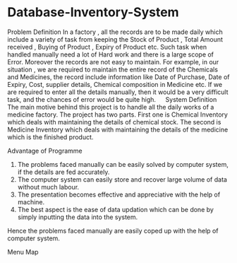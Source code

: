 # Database-Inventory-System
Problem Definition
	In a factory , all the records are to be made daily which include a variety of task from keeping the Stock of Product , Total Amount received , Buying of Product , Expiry of Product etc. Such task when handled  manually  need a lot of Hard work and there is a large scope of Error. Moreover the records are not easy to maintain.
	For example, in our situation , we are required to maintain the entire record of the Chemicals and Medicines, the record include information like Date of Purchase, Date of Expiry, Cost, supplier details,  Chemical composition in Medicine etc. If we are required to enter all the details manually, then it would be a very difficult task, and the chances of error would be quite high.
 
System Definition
	The main motive behind this project is to handle all the daily works of a medicine factory.  The project has two parts. First one is Chemical Inventory which deals with maintaining the details of chemical stock.  The second is Medicine Inventory which deals with maintaining the details of the medicine which is the finished product.

Advantage of Programme
1.	The problems faced manually can be easily solved by computer system, if the details are fed accurately. 
2.	The computer system can easily store and recover large volume of data without much labour.
3.	The presentation becomes effective and appreciative with the help of machine.
4.	The best aspect is the ease of data updation which can be done by simply inputting the data into the system.

Hence the problems faced manually are easily coped up with the help of computer system.
 

Menu Map
 


